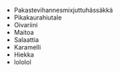 - Pakastevihannesmixjuttuhässäkkä
- Pikakaurahiutale
- Oivariini
- Maitoa
- Salaattia
- Karamelli
- Hiekka
- lololol